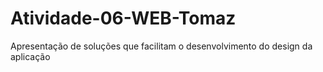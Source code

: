 # Atividade-06-WEB-Tomaz
Apresentação de soluções que facilitam o desenvolvimento do design da aplicação
